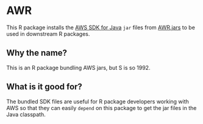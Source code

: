 # AWR

This R package installs the [AWS SDK for Java](https://aws.amazon.com/sdk-for-java) `jar` files from [AWR.jars](https://gitlab.com/cardcorp/AWR.jars) to be used in downstream R packages.

## Why the name?

This is an R package bundling AWS jars, but S is so 1992.

## What is it good for?

The bundled SDK files are useful for R package developers working with AWS so that they can easily `depend` on this package to get the jar files in the Java classpath.
